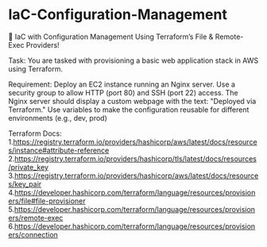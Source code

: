 # IaC-Configuration-Management
🚀 IaC with Configuration Management Using Terraform’s File &amp; Remote-Exec Providers!

Task: You are tasked with provisioning a basic web application stack in AWS using Terraform.

Requirement:
Deploy an EC2 instance running an Nginx server.
Use a security group to allow HTTP (port 80) and SSH (port 22) access.
The Nginx server should display a custom webpage with the text: "Deployed via Terraform."
Use variables to make the configuration reusable for different environments (e.g., dev, prod)

Terraform Docs: 
1.https://registry.terraform.io/providers/hashicorp/aws/latest/docs/resources/instance#attribute-reference 2.https://registry.terraform.io/providers/hashicorp/tls/latest/docs/resources/private_key 3.https://registry.terraform.io/providers/hashicorp/aws/latest/docs/resources/key_pair 4.https://developer.hashicorp.com/terraform/language/resources/provisioners/file#file-provisioner 5.https://developer.hashicorp.com/terraform/language/resources/provisioners/remote-exec 6.https://developer.hashicorp.com/terraform/language/resources/provisioners/connection


